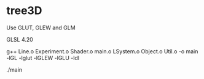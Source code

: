 # tree3D
Use GLUT, GLEW and GLM

GLSL 4.20

g++ Line.o Experiment.o Shader.o main.o LSystem.o Object.o Util.o -o main -lGL -lglut -lGLEW -lGLU -ldl

./main

